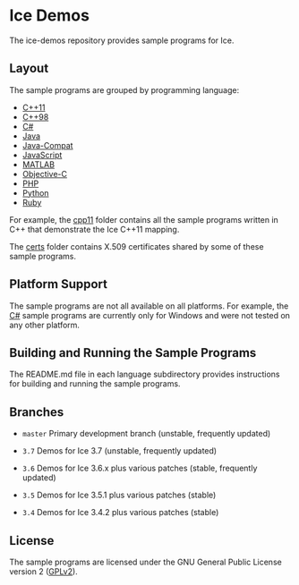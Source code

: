 # Ice Demos

The ice-demos repository provides sample programs for Ice.

## Layout

The sample programs are grouped by programming language:
* [C++11](./cpp11)
* [C++98](./cpp98)
* [C#](./csharp)
* [Java](./java)
* [Java-Compat](./java-compat)
* [JavaScript](./js)
* [MATLAB](./matlab)
* [Objective-C](./objective-c)
* [PHP](./php)
* [Python](./python)
* [Ruby](./ruby)

For example, the [cpp11](./cpp11) folder contains all the sample programs written
in C++ that demonstrate the Ice C++11 mapping.

The [certs](./certs) folder contains X.509 certificates shared by some of these
sample programs.

## Platform Support

The sample programs are not all available on all platforms. For example, the
[C#](./csharp) sample programs are currently only for Windows and were not
tested on any other platform.

## Building and Running the Sample Programs

The README.md file in each language subdirectory provides instructions for
building and running the sample programs.

## Branches

- `master`
  Primary development branch (unstable, frequently updated)

- `3.7`
  Demos for Ice 3.7 (unstable, frequently updated)

- `3.6`
  Demos for Ice 3.6.x plus various patches (stable, frequently updated)

- `3.5`
  Demos for Ice 3.5.1 plus various patches (stable)

- `3.4`
  Demos for Ice 3.4.2 plus various patches (stable)

## License

The sample programs are licensed under the GNU General Public License version 2
([GPLv2](./LICENSE)).
